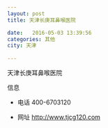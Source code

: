 ```yaml
--- 
layout: post 
title: 天津长庚耳鼻喉医院

date:   2016-05-03 13:39:56 
categories: 其他  
city: 天津
  
--- 
```

   
天津长庚耳鼻喉医院

信息
 - 电话 400-6703120

 - 网址 http://www.tjcg120.com


